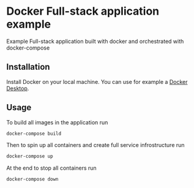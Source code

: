 # Docker Full-stack application example

Example Full-stack application built with docker and orchestrated with docker-compose

## Installation

Install Docker on your local machine. You can use for example a [Docker Desktop](https://www.docker.com/products/docker-desktop).

## Usage

To build all images in the application run

```bash
docker-compose build
```

Then to spin up all containers and create full service infrostructure run

```bash
docker-compose up
```

At the end to stop all containers run

```bash
docker-compose down
```
